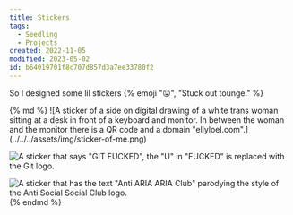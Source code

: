 ```yaml
---
title: Stickers
tags:
  - Seedling
  - Projects
created: 2022-11-05
modified: 2023-05-02
id: b64019701f8c707d857d3a7ee33780f2
---
```


So I designed some lil stickers {% emoji "😛", "Stuck out tounge." %}

<div class="[ photos ][ grid ]">
{% md %}
![A sticker of a side on digital drawing of a white trans woman sitting at a desk in front of a keyboard and monitor. In between the woman and the monitor there is a QR code and a domain "ellyloel.com".](../../../assets/img/sticker-of-me.png)

![A sticker that says "GIT FUCKED", the "U" in "FUCKED" is replaced with the Git logo.](../../../assets/img/git-fucked-sticker.png)

![A sticker that has the text "Anti ARIA ARIA Club" parodying the style of the Anti Social Social Club logo.](../../../assets/img/anti-aria-aria-club-sticker.png)
{% endmd %}
</div>
